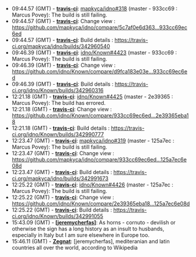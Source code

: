 * <a id="09:44.57">09:44.57 (GMT)</a> - __[travis-ci](https://github.com/travis-ci)__: <a href="https://github.com/mapkyca/idno/issues/318">mapkyca/idno#318</a> (master - 933cc69 : Marcus Povey): The build is still failing.
* <a id="09:44.57">09:44.57 (GMT)</a> - __[travis-ci](https://github.com/travis-ci)__: Change view : https://github.com/mapkyca/idno/compare/5c7af0e6d363...933cc69ec6ed
* <a id="09:44.57">09:44.57 (GMT)</a> - __[travis-ci](https://github.com/travis-ci)__: Build details : https://travis-ci.org/mapkyca/idno/builds/342960540
* <a id="09:46.39">09:46.39 (GMT)</a> - __[travis-ci](https://github.com/travis-ci)__: <a href="https://github.com/idno/Known/issues/4423">idno/Known#4423</a> (master - 933cc69 : Marcus Povey): The build is still failing.
* <a id="09:46.39">09:46.39 (GMT)</a> - __[travis-ci](https://github.com/travis-ci)__: Change view : https://github.com/idno/Known/compare/d9fca183e03e...933cc69ec6ed
* <a id="09:46.39">09:46.39 (GMT)</a> - __[travis-ci](https://github.com/travis-ci)__: Build details : https://travis-ci.org/idno/Known/builds/342960316
* <a id="12:21.18">12:21.18 (GMT)</a> - __[travis-ci](https://github.com/travis-ci)__: <a href="https://github.com/idno/Known/issues/4425">idno/Known#4425</a> (master - 2e39365 : Marcus Povey): The build has errored.
* <a id="12:21.18">12:21.18 (GMT)</a> - __[travis-ci](https://github.com/travis-ci)__: Change view : https://github.com/idno/Known/compare/933cc69ec6ed...2e39365eba18
* <a id="12:21.18">12:21.18 (GMT)</a> - __[travis-ci](https://github.com/travis-ci)__: Build details : https://travis-ci.org/idno/Known/builds/342990777
* <a id="12:23.47">12:23.47 (GMT)</a> - __[travis-ci](https://github.com/travis-ci)__: <a href="https://github.com/mapkyca/idno/issues/319">mapkyca/idno#319</a> (master - 125a7ec : Marcus Povey): The build is still failing.
* <a id="12:23.47">12:23.47 (GMT)</a> - __[travis-ci](https://github.com/travis-ci)__: Change view : https://github.com/mapkyca/idno/compare/933cc69ec6ed...125a7ec6e08d
* <a id="12:23.47">12:23.47 (GMT)</a> - __[travis-ci](https://github.com/travis-ci)__: Build details : https://travis-ci.org/mapkyca/idno/builds/342991673
* <a id="12:25.22">12:25.22 (GMT)</a> - __[travis-ci](https://github.com/travis-ci)__: <a href="https://github.com/idno/Known/issues/4426">idno/Known#4426</a> (master - 125a7ec : Marcus Povey): The build is still failing.
* <a id="12:25.22">12:25.22 (GMT)</a> - __[travis-ci](https://github.com/travis-ci)__: Change view : https://github.com/idno/Known/compare/2e39365eba18...125a7ec6e08d
* <a id="12:25.22">12:25.22 (GMT)</a> - __[travis-ci](https://github.com/travis-ci)__: Build details : https://travis-ci.org/idno/Known/builds/342991055
* <a id="15:43.09">15:43.09 (GMT)</a> - __[[jeremycherfas]](https://github.com/[jeremycherfas])__: As horns - cornuto - devilish or otherwise the sign has a long history as an insult to husbands, especially in Italy but I am sure elsewhere in Europe too.
* <a id="15:46.11">15:46.11 (GMT)</a> - __[Zegnat](https://github.com/Zegnat)__: [jeremycherfas], mediteranian and latin countries all over the world, according to Wikipedia
